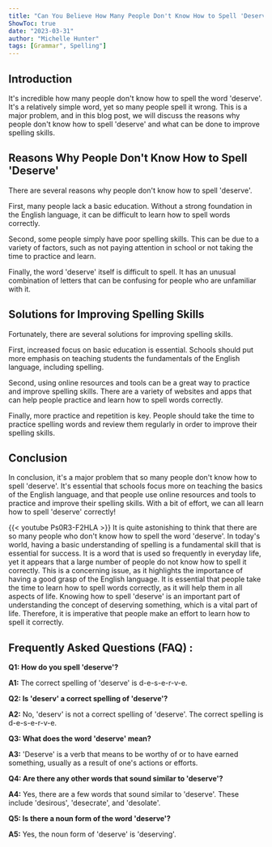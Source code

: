 ```yaml
---
title: "Can You Believe How Many People Don't Know How to Spell 'Deserve'?!"
ShowToc: true 
date: "2023-03-31"
author: "Michelle Hunter" 
tags: [Grammar", Spelling"]
---
```

## Introduction

It's incredible how many people don't know how to spell the word 'deserve'. It's a relatively simple word, yet so many people spell it wrong. This is a major problem, and in this blog post, we will discuss the reasons why people don't know how to spell 'deserve' and what can be done to improve spelling skills.

## Reasons Why People Don't Know How to Spell 'Deserve'

There are several reasons why people don't know how to spell 'deserve'. 

First, many people lack a basic education. Without a strong foundation in the English language, it can be difficult to learn how to spell words correctly. 

Second, some people simply have poor spelling skills. This can be due to a variety of factors, such as not paying attention in school or not taking the time to practice and learn. 

Finally, the word 'deserve' itself is difficult to spell. It has an unusual combination of letters that can be confusing for people who are unfamiliar with it. 

## Solutions for Improving Spelling Skills

Fortunately, there are several solutions for improving spelling skills. 

First, increased focus on basic education is essential. Schools should put more emphasis on teaching students the fundamentals of the English language, including spelling. 

Second, using online resources and tools can be a great way to practice and improve spelling skills. There are a variety of websites and apps that can help people practice and learn how to spell words correctly. 

Finally, more practice and repetition is key. People should take the time to practice spelling words and review them regularly in order to improve their spelling skills. 

## Conclusion

In conclusion, it's a major problem that so many people don't know how to spell 'deserve'. It's essential that schools focus more on teaching the basics of the English language, and that people use online resources and tools to practice and improve their spelling skills. With a bit of effort, we can all learn how to spell 'deserve' correctly!

{{< youtube Ps0R3-F2HLA >}} 
It is quite astonishing to think that there are so many people who don't know how to spell the word 'deserve'. In today's world, having a basic understanding of spelling is a fundamental skill that is essential for success. It is a word that is used so frequently in everyday life, yet it appears that a large number of people do not know how to spell it correctly. This is a concerning issue, as it highlights the importance of having a good grasp of the English language. It is essential that people take the time to learn how to spell words correctly, as it will help them in all aspects of life. Knowing how to spell 'deserve' is an important part of understanding the concept of deserving something, which is a vital part of life. Therefore, it is imperative that people make an effort to learn how to spell it correctly.

## Frequently Asked Questions (FAQ) :
**Q1: How do you spell 'deserve'?**

**A1:** The correct spelling of 'deserve' is d-e-s-e-r-v-e.

**Q2: Is 'deserv' a correct spelling of 'deserve'?**

**A2:** No, 'deserv' is not a correct spelling of 'deserve'. The correct spelling is d-e-s-e-r-v-e.

**Q3: What does the word 'deserve' mean?**

**A3:** 'Deserve' is a verb that means to be worthy of or to have earned something, usually as a result of one's actions or efforts.

**Q4: Are there any other words that sound similar to 'deserve'?**

**A4:** Yes, there are a few words that sound similar to 'deserve'. These include 'desirous', 'desecrate', and 'desolate'.

**Q5: Is there a noun form of the word 'deserve'?**

**A5:** Yes, the noun form of 'deserve' is 'deserving'.





